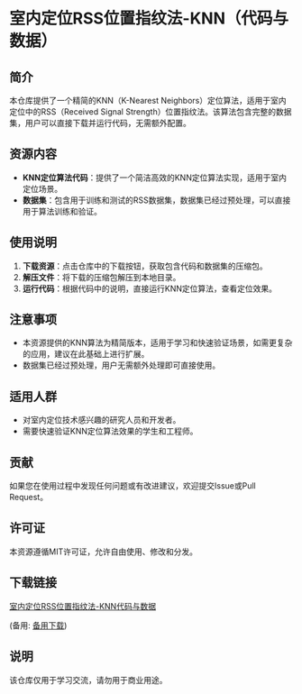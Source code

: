 # 室内定位RSS位置指纹法-KNN（代码与数据）

## 简介
本仓库提供了一个精简的KNN（K-Nearest Neighbors）定位算法，适用于室内定位中的RSS（Received Signal Strength）位置指纹法。该算法包含完整的数据集，用户可以直接下载并运行代码，无需额外配置。

## 资源内容
- **KNN定位算法代码**：提供了一个简洁高效的KNN定位算法实现，适用于室内定位场景。
- **数据集**：包含用于训练和测试的RSS数据集，数据集已经过预处理，可以直接用于算法训练和验证。

## 使用说明
1. **下载资源**：点击仓库中的下载按钮，获取包含代码和数据集的压缩包。
2. **解压文件**：将下载的压缩包解压到本地目录。
3. **运行代码**：根据代码中的说明，直接运行KNN定位算法，查看定位效果。

## 注意事项
- 本资源提供的KNN算法为精简版本，适用于学习和快速验证场景，如需更复杂的应用，建议在此基础上进行扩展。
- 数据集已经过预处理，用户无需额外处理即可直接使用。

## 适用人群
- 对室内定位技术感兴趣的研究人员和开发者。
- 需要快速验证KNN定位算法效果的学生和工程师。

## 贡献
如果您在使用过程中发现任何问题或有改进建议，欢迎提交Issue或Pull Request。

## 许可证
本资源遵循MIT许可证，允许自由使用、修改和分发。

## 下载链接
[室内定位RSS位置指纹法-KNN代码与数据]() 

(备用: [备用下载](https://pan.baidu.com/s/1_DxE4Kn3Iu4H96TUunWyVw?pwd=1234))

## 说明

该仓库仅用于学习交流，请勿用于商业用途。
